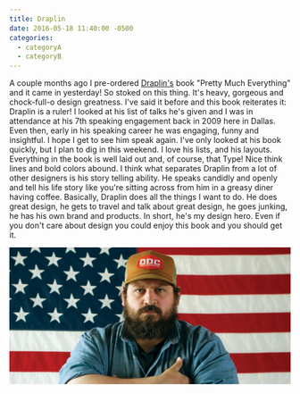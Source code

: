 ```yaml
---
title: Draplin
date: 2016-05-18 11:40:00 -0500
categories:
  - categoryA
  - categoryB
---
```


A couple months ago I pre-ordered [Draplin's][draplin_dotcom] book "Pretty Much Everything" and it came in yesterday! So stoked on this thing. It's heavy, gorgeous and chock-full-o design greatness. I've said it before and this book reiterates it: Draplin is a ruler! I looked at his list of talks he's given and I was in attendance at his 7th speaking engagement back in 2009 here in Dallas. Even then, early in his speaking career he was engaging, funny and insightful. I hope I get to see him speak again. I've only looked at his book quickly, but I plan to dig in this weekend. I love his lists, and his layouts. Everything in the book is well laid out and, of course, that Type! Nice think lines and bold colors abound. I think what separates Draplin from a lot of other designers is his story telling ability. He speaks candidly and openly and tell his life story like you're sitting across from him in a greasy diner having coffee. Basically, Draplin does all the things I want to do. He does great design, he gets to travel and talk about great design, he goes junking, he has his own brand and products. In short, he's my design hero. Even if you don't care about design you could enjoy this book and you should get it.  

![Large Man](/assets/images/posts/2016/05/draplin.png)

[draplin_dotcom]: http://www.draplin.com/
